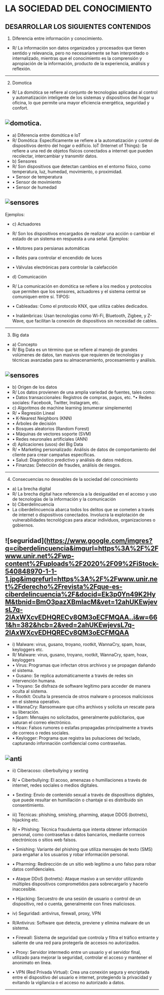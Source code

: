#  LA SOCIEDAD DEL CONOCIMIENTO
## DESARROLLAR LOS SIGUIENTES CONTENIDOS

1) Diferencia entre información y conocimiento.
* R/ La información son datos organizados y procesados que tienen sentido y relevancia, pero no necesariamente se han interpretado o internalizado, mientras que el conocimiento es la comprensión y apropiación de la información, producto de la experiencia, análisis y reflexión.
***
2) Domotica
* R/ La domótica se refiere al conjunto de tecnologías aplicadas al control y automatización inteligente de los sistemas y dispositivos del hogar u oficina, lo que permite una mayor eficiencia energética, seguridad y confort.
## ![domotica](https://www.caloryfrio.com/images/articulos/regulacion/smarthome.webp).
* a) Diferencia entre domótica e IoT
* R/ Domótica: Específicamente se refiere a la automatización y control de dispositivos dentro del hogar o edificio.
IoT (Internet of Things): Se refiere a una red de objetos físicos conectados a internet que pueden recolectar, intercambiar y transmitir datos.
* b) Sensores
* R/ Son dispositivos que detectan cambios en el entorno físico, como temperatura, luz, humedad, movimiento, o proximidad.
* •	Sensor de temperatura
* •	Sensor de movimiento
* •	Sensor de humedad
## ![sensores](https://masterplc.com/wp-content/uploads/2023/07/Tipos-de-Sensores-1.webp)
Ejemplos:
* c) Actuadores
* R/ Son los dispositivos encargados de realizar una acción o cambiar el estado de un sistema en respuesta a una señal.
Ejemplos:
* •	Motores para persianas automáticas
* •	Relés para controlar el encendido de luces
* •	Válvulas electrónicas para controlar la calefacción

* d) Comunicación
* R/ La comunicación en domótica se refiere a los medios y protocolos que permiten que los sensores, actuadores y el sistema central se comuniquen entre sí. 
TIPOS:
* •  Cableadas: Como el protocolo KNX, que utiliza cables dedicados.
* •  Inalámbricas: Usan tecnologías como Wi-Fi, Bluetooth, Zigbee, y Z-Wave, que facilitan la conexión de dispositivos sin necesidad de cables.

***
3) Big data
* a) Concepto
* R/ Big Data es un término que se refiere al manejo de grandes volúmenes de datos, tan masivos que requieren de tecnologías y técnicas avanzadas para su almacenamiento, procesamiento y análisis.
## ![sensores](https://encrypted-tbn0.gstatic.com/images?q=tbn:ANd9GcR_YbXp-LHXSxxOJ15x3xi9jq-xV2PFEDk0ag&s)
* b) Origen de los datos
* R/ Los datos provienen de una amplia variedad de fuentes, tales como:
* •	Datos transaccionales: Registros de compras, pagos, etc.
*•	Redes sociales: Facebook, Twitter, Instagram, etc.
* c) Algoritmos de machine learning (enumerar simplemente)
* R/ •	Regresión Lineal
* •	K-Nearest Neighbors (KNN)
* •	Árboles de decisión
* •	Bosques aleatorios (Random Forest)
* •	Máquinas de vectores soporte (SVM)
* •	Redes neuronales artificiales (ANN)
* d) Aplicaciones (usos) del Big Data
* R/ •	Marketing personalizado: Análisis de datos de comportamiento del cliente para crear campañas específicas.
* •	Salud: Diagnóstico predictivo y análisis de datos médicos.
* •	Finanzas: Detección de fraudes, análisis de riesgos.

 ***
4) Consecuencias no deseables de la sociedad del conocimiento
* a) La brecha digital
* R/ La brecha digital hace referencia a la desigualdad en el acceso y uso de tecnologías de la información y la comunicación 
* b) Ciberdelincuencia
* La ciberdelincuencia abarca todos los delitos que se cometen a través de internet o dispositivos conectados. Involucra la explotación de vulnerabilidades tecnológicas para atacar individuos, organizaciones o gobiernos.
## ![seguridad](https://www.google.com/imgres?q=ciberdelincuencia&imgurl=https%3A%2F%2Fwww.unir.net%2Fwp-content%2Fuploads%2F2020%2F09%2FiStock-540848970-1-1-1.jpg&imgrefurl=https%3A%2F%2Fwww.unir.net%2Fderecho%2Frevista%2Fque-es-ciberdelincuencia%2F&docid=Ek3p0Yn49K2HyM&tbnid=BmO3pazXBmIacM&vet=12ahUKEwjevsL7q-2IAxWXcvEDHQRECv8QM3oECFMQAA..i&w=661&h=382&hcb=2&ved=2ahUKEwjevsL7q-2IAxWXcvEDHQRECv8QM3oECFMQAA
* i) Malware: virus, gusano, troyano, rootkit, WannaCry, spam, hoax, keyloggers etc.
* R/ Malware: virus, gusano, troyano, rootkit, WannaCry, spam, hoax, keyloggers
* •	Virus: Programas que infectan otros archivos y se propagan dañando el sistema.
* •	Gusano: Se replica automáticamente a través de redes sin intervención humana.
* •	Troyano: Se disfraza de software legítimo para acceder de manera oculta al sistema.
* •	Rootkit: Oculta la presencia de otros malware o procesos maliciosos en el sistema operativo.
* •	WannaCry: Ransomware que cifra archivos y solicita un rescate para su liberación.
* •	Spam: Mensajes no solicitados, generalmente publicitarios, que saturan el correo electrónico.
* •	Hoax: Falsos rumores o estafas propagadas principalmente a través de correos o redes sociales.
* •	Keylogger: Programa que registra las pulsaciones del teclado, capturando información confidencial como contraseñas.
## ![anti](https://encrypted-tbn0.gstatic.com/images?q=tbn:ANd9GcQI5zN8di3BP9RO6TBRnwe4ffyQgqlUX-WzMQ&s)
* ii) Ciberacoso: ciberbullying y sexting
* R/ •	Ciberbullying: El acoso, amenazas o humillaciones a través de internet, redes sociales o medios digitales.
* •	Sexting: Envío de contenido sexual a través de dispositivos digitales, que puede resultar en humillación o chantaje si es distribuido sin consentimiento.

* iii) Técnicas: phishing, smishing, pharming, ataque DDOS (botnets), hijacking etc.
* R/ •	Phishing: Técnica fraudulenta que intenta obtener información personal, como contraseñas o datos bancarios, mediante correos electrónicos o sitios web falsos.
* •	Smishing: Variante del phishing que utiliza mensajes de texto (SMS) para engañar a los usuarios y robar información personal.
* •	Pharming: Redirección de un sitio web legítimo a uno falso para robar datos confidenciales.
* •	Ataque DDoS (botnets): Ataque masivo a un servidor utilizando múltiples dispositivos comprometidos para sobrecargarlo y hacerlo inaccesible.
* •	Hijacking: Secuestro de una sesión de usuario o control de un dispositivo, red o cuenta, generalmente con fines maliciosos.
* iv) Seguridad: antivirus, firewall, proxy, VPN
* R/Antivirus: Software que detecta, previene y elimina malware de un sistema.
* •	Firewall: Sistema de seguridad que controla y filtra el tráfico entrante y saliente de una red para protegerla de accesos no autorizados.
* •	Proxy: Servidor intermedio entre un usuario y el servidor final, utilizado para mejorar la seguridad, controlar el acceso y mantener el anonimato en línea.
* •	VPN (Red Privada Virtual): Crea una conexión segura y encriptada entre el dispositivo del usuario e internet, protegiendo la privacidad y evitando la vigilancia o el acceso no autorizado a datos.
***

